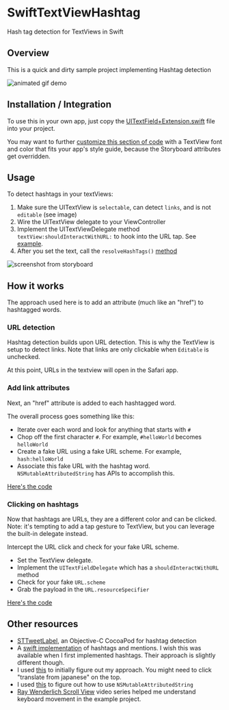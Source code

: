 # SwiftTextViewHashtag
Hash tag detection for TextViews in Swift

## Overview

This is a quick and dirty sample project implementing Hashtag detection

![animated gif demo](https://github.com/ThornTechPublic/SwiftTextViewHashtag/blob/master/GitHubImages/hashVideo.gif)

## Installation / Integration

To use this in your own app, just copy the [UITextField+Extension.swift](https://github.com/ThornTechPublic/SwiftTextViewHashtag/blob/master/textViewSample/UITextField%2BExtension.swift) file into your project.

You may want to further [customize this section of code](https://github.com/ThornTechPublic/SwiftTextViewHashtag/blob/master/textViewSample/UITextField%2BExtension.swift#L27) with a TextView font and color that fits your app's style guide, because the Storyboard attributes get overridden.

## Usage

To detect hashtags in your textViews:

1. Make sure the UITextView is `selectable`, can detect `links`, and is not `editable` (see image)
1. Wire the UITextView delegate to your ViewController
1. Implement the UITextViewDelegate method `textView:shouldInteractWithURL:` to hook into the URL tap.  See [example](https://github.com/ThornTechPublic/SwiftTextViewHashtag/blob/master/textViewSample/ViewController.swift#L164).
1. After you set the text, call the `resolveHashTags()` [method](https://github.com/ThornTechPublic/SwiftTextViewHashtag/blob/master/textViewSample/TextCell.swift#L17)

![screenshot from storyboard](https://github.com/ThornTechPublic/SwiftTextViewHashtag/blob/master/GitHubImages/UITextViewStoryboard.png)

## How it works

The approach used here is to add an attribute (much like an "href") to hashtagged words.  

### URL detection

Hashtag detection builds upon URL detection.  This is why the TextView is setup to detect links.  Note that links are only clickable when `Editable` is unchecked.

At this point, URLs in the textview will open in the Safari app.

### Add link attributes

Next, an "href" attribute is added to each hashtagged word.  

The overall process goes something like this:
* Iterate over each word and look for anything that starts with `#`
* Chop off the first character `#`.  For example, `#helloWorld` becomes `helloWorld`
* Create a fake URL using a fake URL scheme.  For example, `hash:helloWorld`
* Associate this fake URL with the hashtag word.  `NSMutableAttributedString` has APIs to accomplish this.

[Here's the code](https://github.com/ribl/SwiftTextViewHashtag/blob/master/textViewSample/UITextField%2BExtension.swift#L13)

### Clicking on hashtags

Now that hashtags are URLs, they are a different color and can be clicked.  Note: it's tempting to add a tap gesture to TextView, but you can leverage the built-in delegate instead.

Intercept the URL click and check for your fake URL scheme.  
* Set the TextView delegate.  
* Implement the `UITextFieldDelegate` which has a `shouldInteractWithURL` method 
* Check for your fake `URL.scheme` 
* Grab the payload in the `URL.resourceSpecifier`

[Here's the code](https://github.com/ThornTechPublic/SwiftTextViewHashtag/blob/master/textViewSample/ViewController.swift#L164)

## Other resources

* [STTweetLabel](https://github.com/SebastienThiebaud/STTweetLabel), an Objective-C CocoaPod for hashtag detection
* A [swift implementation](https://yeti.co/blog/hashtags-and-mentions/) of hashtags and mentions.  I wish this was available when I first implemented hashtags.  Their approach is slightly different though.  
* I used [this](http://kishikawakatsumi.hatenablog.com/entry/20130605/1370370925) to initially figure out my approach.  You might need to click "translate from japanese" on the top.
* I used [this](http://stackoverflow.com/questions/11547919/check-if-string-contains-a-hashtag-and-then-change-hashtag-color) to figure out how to use `NSMutableAttributedString`
* [Ray Wenderlich Scroll View](http://www.raywenderlich.com/video-tutorials#swiftscrollview) video series helped me understand keyboard movement in the example project.
